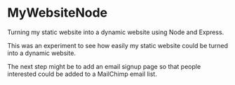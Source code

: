 # MyWebsiteNode
Turning my static website into a dynamic website using Node and Express.

This was an experiment to see how easily my static website could be turned into a dynamic website.

The next step might be to add an email signup page so that people interested could be added to a MailChimp email list.
